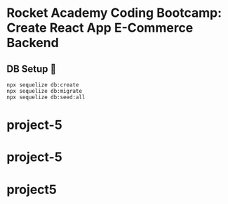 # Rocket Academy Coding Bootcamp: Create React App E-Commerce Backend

## DB Setup 🤖
```
npx sequelize db:create
npx sequelize db:migrate
npx sequelize db:seed:all
```
# project-5
# project-5
# project5
